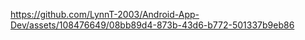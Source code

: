 https://github.com/LynnT-2003/Android-App-Dev/assets/108476649/08bb89d4-873b-43d6-b772-501337b9eb86
